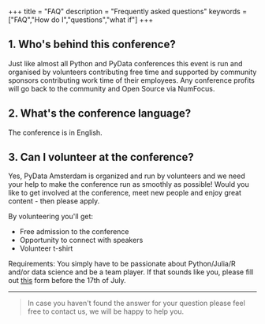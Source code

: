 +++
title = "FAQ"
description = "Frequently asked questions"
keywords = ["FAQ","How do I","questions","what if"]
+++


## 1. Who's behind this conference?

Just like almost all Python and PyData conferences this event is run and organised by volunteers contributing free time and supported by community sponsors contributing work time of their employees. Any conference profits will go back to the community and Open Source via NumFocus.

## 2. What's the conference language?

The conference is in English.

## 3. Can I volunteer at the conference?

Yes, PyData Amsterdam is organized and run by volunteers and we need your help to make the conference run as smoothly as possible! Would you like to get involved at the conference, meet new people and enjoy great content - then please apply.

By volunteering you'll get:
- Free admission to the conference
- Opportunity to connect with speakers
- Volunteer t-shirt

Requirements: 
You simply have to be passionate about Python/Julia/R and/or data science and be a team player. If that sounds like you, please fill out [this](https://forms.gle/Saegx7HqMDDxNzTi8) form before the 17th of July.

---

> In case you haven't found the answer for your question please feel free to contact us, we will be happy to help you.
